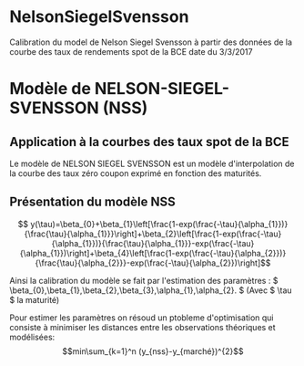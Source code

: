 # NelsonSiegelSvensson


Calibration du model de Nelson Siegel Svensson à partir des données de la courbe des taux de rendements spot de la BCE
date du 3/3/2017

# Modèle de NELSON-SIEGEL-SVENSSON (NSS)


## Application à la courbes des taux spot de la BCE

Le modèle de NELSON SIEGEL SVENSSON est un modèle d'interpolation de la courbe des taux zéro coupon exprimé en fonction des maturités.


## Présentation du modèle NSS


$$ y(\tau)=\beta_{0}+\beta_{1}\left[\frac{1-exp(\frac{-\tau}{\alpha_{1}})}{\frac{\tau}{\alpha_{1}}}\right]+\beta_{2}\left[\frac{1-exp(\frac{-\tau}{\alpha_{1}})}{\frac{\tau}{\alpha_{1}}}-exp(\frac{-\tau}{\alpha_{1}})\right]+\beta_{4}\left[\frac{1-exp(\frac{-\tau}{\alpha_{2}})}{\frac{\tau}{\alpha_{2}}}-exp(\frac{-\tau}{\alpha_{2}})\right]$$

Ainsi la calibration du modèle se fait par l'estimation des paramètres : $ \beta_{0},\beta_{1},\beta_{2},\beta_{3},\alpha_{1},\alpha_{2}. $ (Avec $ \tau $ la maturité)

Pour estimer les paramètres on résoud un ptobleme d'optimisation qui consiste à minimiser les distances entre les observations théoriques et modélisées: $$min\sum_{k=1}^n (y_{nss}-y_{marché})^{2}$$

